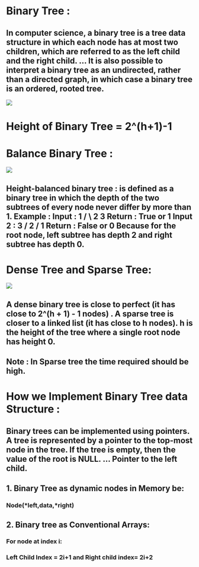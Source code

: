 <h1>Binary Tree :</h1>
<h2>In computer science, a binary tree is a tree data structure in which each node has at most two children, which are referred to as the left child and the right child. ... It is also possible to interpret a binary tree as an undirected, rather than a directed graph, in which case a binary tree is an ordered, rooted tree.</h2>

<img src="https://cdn.shortpixel.ai/client/to_avif,q_glossy,ret_img,w_1880/https://simplesnippets.tech/wp-content/uploads/2020/10/binary-tree-vs-binary-search-tree-diagram.png">

<h1>Height of Binary Tree = 2^(h+1)-1</h1>
<h1>Balance Binary Tree :</h1>
<img src="https://helloacm.com/wp-content/uploads/2016/04/balanced-tree-or-not.png">
<h2>Height-balanced binary tree : is defined as a binary tree in which the depth of the two subtrees of every node never differ by more than 1. Example : Input : 1 / \ 2 3 Return : True or 1 Input 2 : 3 / 2 / 1 Return : False or 0 Because for the root node, left subtree has depth 2 and right subtree has depth 0.</h2>
<h1>Dense Tree and Sparse Tree:</h1>
<img src="https://simplesnippets.tech/wp-content/uploads/2020/10/binary-tree-sparse-vs-dense.png">

<h2>A dense binary tree is close to perfect (it has close to 2^(h + 1) - 1 nodes) . A sparse tree is closer to a linked list (it has close to h nodes). h is the height of the tree where a single root node has height 0.</h2>
<h2>Note : In Sparse tree the time required should be high.</h2>
<h1>How we Implement Binary Tree data Structure :</h1>
<h2>Binary trees can be implemented using pointers. A tree is represented by a pointer to the top-most node in the tree. If the tree is empty, then the value of the root is NULL. ... Pointer to the left child.</h2>
<h2>1. Binary Tree as dynamic nodes in Memory be: </h2>
<h3>Node(*left,data,*right)</h3>
<h2>2. Binary tree as Conventional Arrays:</h2>
<h3>For node at index i:</h3>
<h3>Left Child Index = 2i+1 and Right child index= 2i+2</h3>
